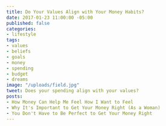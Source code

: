```yaml
---
title: Do Your Values Align with Your Money Habits?
date: 2017-01-23 11:00:00 -05:00
published: false
categories:
- lifestyle
tags:
- values
- beliefs
- goals
- money
- spending
- budget
- dreams
image: "/uploads/field.jpg"
tweet: Does your spending align with your values?
posts:
- How Money Can Help Me Feel How I Want to Feel
- Why It's Important to Get Your Money Right (As a Woman)
- You Don't Have to Be Perfect to Get Your Money Right
---
```



